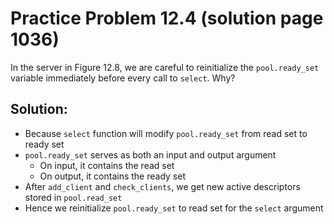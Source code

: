 # Practice Problem 12.4 (solution page 1036)
In the server in Figure 12.8, we are careful to reinitialize the `pool.ready_set` variable immediately before every call to `select`. Why?

## Solution:
- Because `select` function will modify `pool.ready_set` from read set to ready set
- `pool.ready_set` serves as both an input and output argument
    - On input, it contains the read set
    - On output, it contains the ready set
- After `add_client` and `check_clients`, we get new active descriptors stored in `pool.read_set`
- Hence we reinitialize `pool.ready_set` to read set for the `select` argument